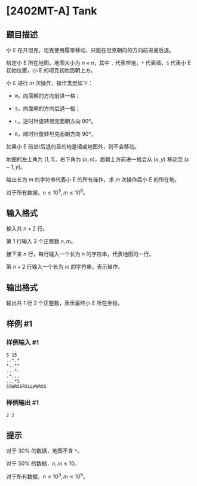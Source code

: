 # [2402MT-A] Tank

## 题目描述

小 E 在开坦克，坦克使用履带移动，只能在坦克朝向的方向前进或后退。

给定小 E 所在地图，地图大小为 $n\times n$，其中 `.` 代表空地，`*` 代表墙，`S` 代表小 E 初始位置，小 E 的坦克初始面朝上方。

小 E 进行 $m$ 次操作，操作类型如下：

- `W`，向面朝的方向前进一格；

- `S`，向面朝的方向后退一格；

- `L`，逆时针旋转坦克面朝方向 $90°$。

- `R`，顺时针旋转坦克面朝方向 $90°$。 

如果小 E 前进/后退的目的地是墙或地图外，则不会移动。

地图的左上角为 $(1,1)$，右下角为 $(n,n)$，面朝上方前进一格会从 $(x,y)$ 移动至 $(x-1,y)$。

给出长为 $m$ 的字符串代表小 E 的所有操作，求 $m$ 次操作后小 E 的所在地。

对于所有数据，$n\leq 10^3,m\leq 10^6$。

## 输入格式

输入共 $n+2$ 行。

第 $1$ 行输入 $2$ 个正整数 $n,m$。

接下来 $n$ 行，每行输入一个长为 $n$ 的字符串，代表地图的一行。

第 $n+2$ 行输入一个长为 $m$ 的字符串，表示操作。

## 输出格式

输出共 $1$ 行 $2$ 个正整数，表示最终小 E 所在坐标。

## 样例 #1

### 样例输入 #1

```
5 15
..*.*
*..**
...*.
.*...
...*S
SSWRSSRSLLWWRSS
```

### 样例输出 #1

```
2 2
```

## 提示

对于 $30\%$ 的数据，地图不含 `*`。

对于 $50\%$ 的数据，$n,m\leq 10$。

对于所有数据，$n\leq 10^3,m\leq 10^6$。